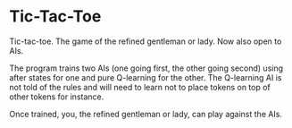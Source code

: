 # Tic-Tac-Toe
Tic-tac-toe. The game of the refined gentleman or lady. Now also open to AIs.

The program trains two AIs (one going first, the other going second) using after states for one and pure Q-learning 
for the other. The Q-learning AI is not told of the rules and will need to learn not to place tokens on top of other tokens 
for instance.

Once trained, you, the refined gentleman or lady, can play against the AIs.



